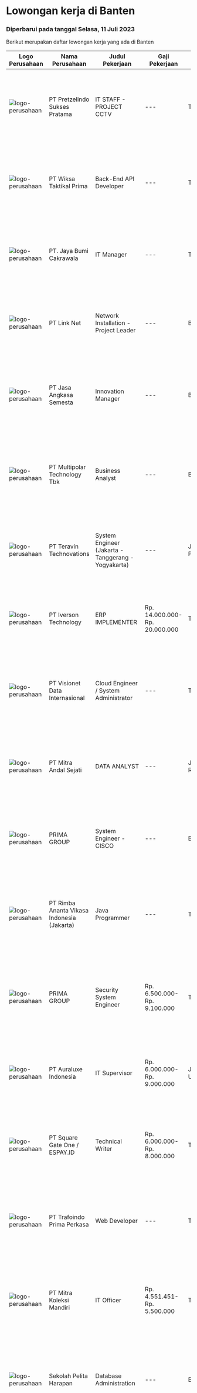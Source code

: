 
  # Lowongan kerja di Banten

  ### Diperbarui pada tanggal Selasa, 11 Juli 2023

  Berikut merupakan daftar lowongan kerja yang ada di Banten

  |Logo Perusahaan | Nama Perusahaan | Judul Pekerjaan | Gaji Pekerjaan | Lokasi | Deskripsi | Tanggal diunggah | Pranala |
  | -------------- | --------------- | --------------- | --------- | --------- | -------------- | ------- | ----------- |
  |![logo-perusahaan](https://image-service-cdn.seek.com.au/547121d364acf7db3f2922c9d6857e3635290bbc/ee4dce1061f3f616224767ad58cb2fc751b8d2dc)|PT Pretzelindo Sukses Pratama|IT STAFF - PROJECT CCTV|---|Tangerang|Minimal D3 Jurusan Telekomunikasi / IT Usia Maks. 30 Tahun Pengalaman kerja Min. 1 Tahun Mempunyai keahlian di bidang konstruksi, Tarik kabel di atas...|Senin, 10 Juli 2023|https://www.jobstreet.co.id/id/job/it-staff-project-cctv-4398894?token=0~b9b7cc8a-41d8-4a9c-9c6e-c9cc412d2efa&sectionRank=1&jobId=jobstreet-id-job-4398894|
|![logo-perusahaan](https://image-service-cdn.seek.com.au/323a3bc20498d2bceb11e9e345be8c4a95de4a16/ee4dce1061f3f616224767ad58cb2fc751b8d2dc)|PT Wiksa Taktikal Prima|Back-End API Developer|---|Tangerang|Must have a good knowledge and experience using Code Igniter and Git Easy to use Javascript and Bootstrap Good knowledge of Database system (MySQL...|Senin, 10 Juli 2023|https://www.jobstreet.co.id/id/job/back-end-api-developer-4398716?token=0~b9b7cc8a-41d8-4a9c-9c6e-c9cc412d2efa&sectionRank=2&jobId=jobstreet-id-job-4398716|
|![logo-perusahaan](https://image-service-cdn.seek.com.au/093a8f265b5fde287741f5d038036a9a0bb2b7b1/ee4dce1061f3f616224767ad58cb2fc751b8d2dc)|PT. Jaya Bumi Cakrawala|IT Manager|---|Tangerang|Kualifikasi : Sarjana Pengalaman dalam perancangan &amp; Pengembangan Infrastruktur IT mengetahui secara umum instalasi &amp; Administrasi Hardware...|Selasa, 11 Juli 2023|https://www.jobstreet.co.id/id/job/it-manager-4399710?token=0~b9b7cc8a-41d8-4a9c-9c6e-c9cc412d2efa&sectionRank=3&jobId=jobstreet-id-job-4399710|
|![logo-perusahaan](https://image-service-cdn.seek.com.au/3e451bb17a3b6d36861fe0b2ae3d31a18d4e9f9b/ee4dce1061f3f616224767ad58cb2fc751b8d2dc)|PT Link Net|Network Installation - Project Leader|---|Banten|Job Description: Helping to define the project scope, goals and deliverables Taking care of the budget, documentation, staffing and making sure...|Selasa, 11 Juli 2023|https://www.jobstreet.co.id/id/job/network-installation-project-leader-4399627?token=0~b9b7cc8a-41d8-4a9c-9c6e-c9cc412d2efa&sectionRank=4&jobId=jobstreet-id-job-4399627|
|![logo-perusahaan](https://image-service-cdn.seek.com.au/9a29efb8ce209ed1b55a2a366871e016a7cbecc5/ee4dce1061f3f616224767ad58cb2fc751b8d2dc)|PT Jasa Angkasa Semesta|Innovation Manager|---|Banten|Responsible: Manage and monitor the project progress. Implement the IT Solutions within the timeline, budget and according to user requirements....|Kamis, 06 Juli 2023|https://www.jobstreet.co.id/id/job/innovation-manager-4395797?token=0~b9b7cc8a-41d8-4a9c-9c6e-c9cc412d2efa&sectionRank=5&jobId=jobstreet-id-job-4395797|
|![logo-perusahaan](https://image-service-cdn.seek.com.au/fac8ec91dcc0012b551a1f20f6d2707a1f7be282/ee4dce1061f3f616224767ad58cb2fc751b8d2dc)|PT Multipolar Technology Tbk|Business Analyst|---|Banten|Scope of work : Assist in performing business requirement analysis and preparing business requirement documentation (BRD) for any application...|Senin, 10 Juli 2023|https://www.jobstreet.co.id/id/job/business-analyst-4399368?token=0~b9b7cc8a-41d8-4a9c-9c6e-c9cc412d2efa&sectionRank=6&jobId=jobstreet-id-job-4399368|
|![logo-perusahaan](https://image-service-cdn.seek.com.au/7f5c1a5170737cbfb72ba21f6ae2e7b8eb200d86/ee4dce1061f3f616224767ad58cb2fc751b8d2dc)|PT Teravin Technovations|System Engineer (Jakarta - Tanggerang - Yogyakarta)|---|Jakarta Pusat|We are looking for a System Engineer for working closely with internal team to deploy IT projects and working side by side with technical leads to...|Selasa, 11 Juli 2023|https://www.jobstreet.co.id/id/job/system-engineer-jakarta-tanggerang-yogyakarta-4399796?token=0~b9b7cc8a-41d8-4a9c-9c6e-c9cc412d2efa&sectionRank=7&jobId=jobstreet-id-job-4399796|
|![logo-perusahaan](https://image-service-cdn.seek.com.au/00b5a263bf20f6efa6e9fed44e5af365fb0c2294/ee4dce1061f3f616224767ad58cb2fc751b8d2dc)|PT Iverson Technology|ERP IMPLEMENTER|Rp. 14.000.000-Rp. 20.000.000|Tangerang|Required Skills: Fluent both written &amp; verbal communicate with clients Good business workflow understanding Good in Logic &amp; Analytical...|Senin, 10 Juli 2023|https://www.jobstreet.co.id/id/job/erp-implementer-4398738?token=0~b9b7cc8a-41d8-4a9c-9c6e-c9cc412d2efa&sectionRank=8&jobId=jobstreet-id-job-4398738|
|![logo-perusahaan](https://image-service-cdn.seek.com.au/84d23b3586ee4efd70ea62878095fcc6b1639e33/ee4dce1061f3f616224767ad58cb2fc751b8d2dc)|PT Visionet Data Internasional|Cloud Engineer / System Administrator|---|Tangerang|A Cloud Solution Egineer is an IT professional who manage a customer’s cloud workload. This workload includes cloud system administration, cloud...|Senin, 10 Juli 2023|https://www.jobstreet.co.id/id/job/cloud-engineer-system-administrator-4398203?token=0~b9b7cc8a-41d8-4a9c-9c6e-c9cc412d2efa&sectionRank=9&jobId=jobstreet-id-job-4398203|
|![logo-perusahaan](https://image-service-cdn.seek.com.au/7468d6835fe08fbb0dc618ba990c0e9de08e106f/ee4dce1061f3f616224767ad58cb2fc751b8d2dc)|PT Mitra Andal Sejati|DATA ANALYST|---|Jakarta Raya|DATA ANALYST Deskripsi Pekerjaan: Melakukan analisa data Membuat kerangka database dan query untuk laporan rutin, harian, mingguan, bulanan...|Sabtu, 08 Juli 2023|https://www.jobstreet.co.id/id/job/data-analyst-4397860?token=0~b9b7cc8a-41d8-4a9c-9c6e-c9cc412d2efa&sectionRank=10&jobId=jobstreet-id-job-4397860|
|![logo-perusahaan](https://image-service-cdn.seek.com.au/e0f7552cee29bad642f1b9e6ae1eba58c09d34fe/ee4dce1061f3f616224767ad58cb2fc751b8d2dc)|PRIMA GROUP|System Engineer - CISCO|---|Banten|Kualifikasi: Usia Maksimal 35 Tahun Pendidikan S1, Teknik Elektro / Teknik Telekomunikasi / Teknik Informatika / Sistem Informasi / Teknik Komputer,...|Kamis, 06 Juli 2023|https://www.jobstreet.co.id/id/job/system-engineer-cisco-4395041?token=0~b9b7cc8a-41d8-4a9c-9c6e-c9cc412d2efa&sectionRank=11&jobId=jobstreet-id-job-4395041|
|![logo-perusahaan](https://image-service-cdn.seek.com.au/464029faeccfea3093c3c471cc16eabdeae833ad/ee4dce1061f3f616224767ad58cb2fc751b8d2dc)|PT Rimba Ananta Vikasa Indonesia (Jakarta)|Java Programmer|---|Tangerang|• Fullstack Developer Java for Middel Level• Experienced in Back End Developer Java min 1-3 years/aboveSkills Requirements :• Proficiency with Spring...|Senin, 10 Juli 2023|https://www.jobstreet.co.id/id/job/java-programmer-4398233?token=0~b9b7cc8a-41d8-4a9c-9c6e-c9cc412d2efa&sectionRank=12&jobId=jobstreet-id-job-4398233|
|![logo-perusahaan](https://image-service-cdn.seek.com.au/e0f7552cee29bad642f1b9e6ae1eba58c09d34fe/ee4dce1061f3f616224767ad58cb2fc751b8d2dc)|PRIMA GROUP|Security System Engineer|Rp. 6.500.000-Rp. 9.100.000|Tangerang|Kualifikasi: Pendidikan S1 Teknik Informatika/Sistem Informasi, IPK Minimal 2.80 Memiliki pengalaman di bidang Security / Network Engineer, Minimal 1...|Kamis, 06 Juli 2023|https://www.jobstreet.co.id/id/job/security-system-engineer-4394904?token=0~b9b7cc8a-41d8-4a9c-9c6e-c9cc412d2efa&sectionRank=13&jobId=jobstreet-id-job-4394904|
|![logo-perusahaan](https://i.ibb.co/sqvTCh9/112815900-stock-vector-no-image-available-icon-flat-vector.webp)|PT Auraluxe Indonesia|IT Supervisor|Rp. 6.000.000-Rp. 9.000.000|Jakarta Utara|Kualifikasi: ​Pendidikan minimal S1 Jurusan Teknik (Teknik Informatika /Sistem Informasi). Berpengalaman dalam menangani sistem IT internal, khususnya...|Selasa, 04 Juli 2023|https://www.jobstreet.co.id/id/job/it-supervisor-4393008?token=0~b9b7cc8a-41d8-4a9c-9c6e-c9cc412d2efa&sectionRank=14&jobId=jobstreet-id-job-4393008|
|![logo-perusahaan](https://image-service-cdn.seek.com.au/5332e38568ccbab10f5c74cd9944b1b28ef51bb7/ee4dce1061f3f616224767ad58cb2fc751b8d2dc)|PT Square Gate One / ESPAY.ID|Technical Writer|Rp. 6.000.000-Rp. 8.000.000|Tangerang|Job Description Create tutorials to help end-users use a variety of applications Maintain documentation Take charge in cross functional teams to...|Jumat, 07 Juli 2023|https://www.jobstreet.co.id/id/job/technical-writer-4396662?token=0~b9b7cc8a-41d8-4a9c-9c6e-c9cc412d2efa&sectionRank=15&jobId=jobstreet-id-job-4396662|
|![logo-perusahaan](https://image-service-cdn.seek.com.au/01135594a2913c9a11a69d818ac3ad7e441c78cb/ee4dce1061f3f616224767ad58cb2fc751b8d2dc)|PT Trafoindo Prima Perkasa|Web Developer|---|Tangerang|Responsibilities: Design &amp; implementation of new or modified software programs Drawing up the functional specification and flowchart as a coding...|Jumat, 07 Juli 2023|https://www.jobstreet.co.id/id/job/web-developer-4397504?token=0~b9b7cc8a-41d8-4a9c-9c6e-c9cc412d2efa&sectionRank=16&jobId=jobstreet-id-job-4397504|
|![logo-perusahaan](https://image-service-cdn.seek.com.au/72aeb3c6b70b843d47d01800ea07aea589e7454d/ee4dce1061f3f616224767ad58cb2fc751b8d2dc)|PT Mitra Koleksi Mandiri|IT Officer|Rp. 4.551.451-Rp. 5.500.000|Tangerang|Requirements : Bachelor degree's in Informatics engineering Experienced as an IT Operation Staff, especially Hardware and Network Maintenance Able to...|Rabu, 05 Juli 2023|https://www.jobstreet.co.id/id/job/it-officer-4393406?token=0~b9b7cc8a-41d8-4a9c-9c6e-c9cc412d2efa&sectionRank=17&jobId=jobstreet-id-job-4393406|
|![logo-perusahaan](https://image-service-cdn.seek.com.au/c051dfd4eb73d9f0ce7ab071474f5cbc59ed57c2/ee4dce1061f3f616224767ad58cb2fc751b8d2dc)|Sekolah Pelita Harapan|Database Administration|---|Banten|Job Descriptions: Manages and maintains SPH's databases, ensuring data integrity, security, and availability. Designs and implements database...|Kamis, 06 Juli 2023|https://www.jobstreet.co.id/id/job/database-administration-4396243?token=0~b9b7cc8a-41d8-4a9c-9c6e-c9cc412d2efa&sectionRank=18&jobId=jobstreet-id-job-4396243|
|![logo-perusahaan](https://image-service-cdn.seek.com.au/0b0211cd04dfde6741552748d1d29459a06346af/ee4dce1061f3f616224767ad58cb2fc751b8d2dc)|PT Seluruh Indonesia Online|IT DEVELOPMENT MANAGER (MEDAN)|Rp. 15.000.000-Rp. 25.000.000|Aceh|Memiliki pengalaman leadership sebagai Manager sebelumnya.Back End Engineer1. Memiliki pengalaman dalam membangun RESTful APIs2. Menguasai bahasa...|Selasa, 04 Juli 2023|https://www.jobstreet.co.id/id/job/it-development-manager-medan-4392340?token=0~b9b7cc8a-41d8-4a9c-9c6e-c9cc412d2efa&sectionRank=19&jobId=jobstreet-id-job-4392340|
|![logo-perusahaan](https://i.ibb.co/sqvTCh9/112815900-stock-vector-no-image-available-icon-flat-vector.webp)|Todachi|Programmer & Teknisi IT|Rp. 4.500.000-Rp. 6.300.000|Tangerang|Kami membutuhkan seseorang yang berpengalaman di bidang programming seperti : Develop program khusus untuk perusahaan Mampu mengelola sistem database...|Rabu, 05 Juli 2023|https://www.jobstreet.co.id/id/job/programmer-teknisi-it-4393638?token=0~b9b7cc8a-41d8-4a9c-9c6e-c9cc412d2efa&sectionRank=20&jobId=jobstreet-id-job-4393638|
|![logo-perusahaan](https://image-service-cdn.seek.com.au/84d23b3586ee4efd70ea62878095fcc6b1639e33/ee4dce1061f3f616224767ad58cb2fc751b8d2dc)|PT Visionet Data Internasional|IT Project Manager (Cyber Security)|---|Tangerang|Deskripsi pekerjaan: Menjadi PIC dalam IT project Menjalankan planning, risk management, monitoring dan supervising, progress updating, presentasi ke...|Rabu, 05 Juli 2023|https://www.jobstreet.co.id/id/job/it-project-manager-cyber-security-4394026?token=0~b9b7cc8a-41d8-4a9c-9c6e-c9cc412d2efa&sectionRank=21&jobId=jobstreet-id-job-4394026|
|![logo-perusahaan](https://image-service-cdn.seek.com.au/c92d0eceaabfe5b0c86a286a5124d6759ef3c099/ee4dce1061f3f616224767ad58cb2fc751b8d2dc)|CINEPOLIS INDONESIA|IT Projectionist / Sound & Projection Officer|Rp. 4.500.000-Rp. 5.000.000|Jakarta Raya|Responsible for maintenance, setup, installing, testing, and troubleshooting, audio, video &amp; automation equipment at cinema locations. Responsible...|Selasa, 04 Juli 2023|https://www.jobstreet.co.id/id/job/it-projectionist-sound-projection-officer-4392976?token=0~b9b7cc8a-41d8-4a9c-9c6e-c9cc412d2efa&sectionRank=22&jobId=jobstreet-id-job-4392976|
|![logo-perusahaan](https://image-service-cdn.seek.com.au/4516df472223fe91ad241b20c023762f74562555/ee4dce1061f3f616224767ad58cb2fc751b8d2dc)|VIVERE GROUP|Full Stack Developer (GOLANG)|---|Tangerang|Job Responsible:- Contribute in all phases of the development life cycle (concepts, design, test, release) - Understand customer needs and...|Jumat, 07 Juli 2023|https://www.jobstreet.co.id/id/job/full-stack-developer-golang-4396878?token=0~b9b7cc8a-41d8-4a9c-9c6e-c9cc412d2efa&sectionRank=23&jobId=jobstreet-id-job-4396878|
|![logo-perusahaan](https://image-service-cdn.seek.com.au/48d1e9b241563dfbd07e2f516ec62ae7d81f88a4/ee4dce1061f3f616224767ad58cb2fc751b8d2dc)|PT INDONESIA LOGAM PRATAMA|QA Tester|---|Tangerang|Responsibilities : Create test plans Perform manual testing on application Create document test cases Identify any potential problems that users might...|Kamis, 06 Juli 2023|https://www.jobstreet.co.id/id/job/qa-tester-4395699?token=0~b9b7cc8a-41d8-4a9c-9c6e-c9cc412d2efa&sectionRank=24&jobId=jobstreet-id-job-4395699|
|![logo-perusahaan](https://image-service-cdn.seek.com.au/e703daed09c77d39185c84397477784cff082027/ee4dce1061f3f616224767ad58cb2fc751b8d2dc)|PT Aroma Prima Livindo|DATA ANALIS|Rp. 6.500.000-Rp. 8.500.000|Tangerang|Jobdesk : Mengumpulkan, mengelola, menganalisa data yang sudah jadi atau data yang masih mentah dari berbagai sumber data. Mempelajari suatu persoalan...|Rabu, 05 Juli 2023|https://www.jobstreet.co.id/id/job/data-analis-4393990?token=0~b9b7cc8a-41d8-4a9c-9c6e-c9cc412d2efa&sectionRank=25&jobId=jobstreet-id-job-4393990|
|![logo-perusahaan](https://image-service-cdn.seek.com.au/c051dfd4eb73d9f0ce7ab071474f5cbc59ed57c2/ee4dce1061f3f616224767ad58cb2fc751b8d2dc)|Sekolah Pelita Harapan|Senior Software Engineer|---|Banten|Job Descriptions Recommends, develops, and maintains high-quality software solutions that align with user needs and business goals throughout Sekolah...|Kamis, 06 Juli 2023|https://www.jobstreet.co.id/id/job/senior-software-engineer-4396240?token=0~b9b7cc8a-41d8-4a9c-9c6e-c9cc412d2efa&sectionRank=26&jobId=jobstreet-id-job-4396240|
|![logo-perusahaan](https://image-service-cdn.seek.com.au/55aded1287383eeeb6207d2664b4836add413aaf/ee4dce1061f3f616224767ad58cb2fc751b8d2dc)|PT Artajasa Pembayaran Elektronis|IT System Architect|---|Banten|Deskripsi Pekerjaan : Analisa sistem untuk transaksional, sistem back office dan frontend Melaksanakan, menganalisa dan mengawasi research &amp;...|Selasa, 04 Juli 2023|https://www.jobstreet.co.id/id/job/it-system-architect-4392242?token=0~b9b7cc8a-41d8-4a9c-9c6e-c9cc412d2efa&sectionRank=27&jobId=jobstreet-id-job-4392242|
|![logo-perusahaan](https://image-service-cdn.seek.com.au/3bc4b9507c2a854975161feec34037cfd37796f1/ee4dce1061f3f616224767ad58cb2fc751b8d2dc)|PT Petra Sejahtera Abadi|IT Programmer|---|Tangerang|Menganalisa, merancang, implementasi dan maintain kebutuhan sistem informasi perusahaan. Melaksanakan instalasi dan perbaikan sistem/software sesuai...|Senin, 03 Juli 2023|https://www.jobstreet.co.id/id/job/it-programmer-4390912?token=0~b9b7cc8a-41d8-4a9c-9c6e-c9cc412d2efa&sectionRank=28&jobId=jobstreet-id-job-4390912|
|![logo-perusahaan](https://image-service-cdn.seek.com.au/d3c09a4e814c3782a945d151d295d63c20cd5376/ee4dce1061f3f616224767ad58cb2fc751b8d2dc)|IKEA Indonesia|IT Technical Specialist|---|Tangerang|Move on. Around the world. Or stick to what you love. There’s no right or wrong at IKEA. You choose where you want to take your career and we help...|Senin, 03 Juli 2023|https://www.jobstreet.co.id/id/job/it-technical-specialist-4390303?token=0~b9b7cc8a-41d8-4a9c-9c6e-c9cc412d2efa&sectionRank=29&jobId=jobstreet-id-job-4390303|
|![logo-perusahaan](https://image-service-cdn.seek.com.au/55aded1287383eeeb6207d2664b4836add413aaf/ee4dce1061f3f616224767ad58cb2fc751b8d2dc)|PT Artajasa Pembayaran Elektronis|System Analyst (SAN)|---|Tangerang|Analisa sistem untuk transaksional, sistem back office dan frontend Melaksanakan, menganalisa dan mengawasi research &amp; development Analisa...|Selasa, 04 Juli 2023|https://www.jobstreet.co.id/id/job/system-analyst-san-4392204?token=0~b9b7cc8a-41d8-4a9c-9c6e-c9cc412d2efa&sectionRank=30&jobId=jobstreet-id-job-4392204|


  [Kembali ke daftar lowongan kerja 🔙](../README.md#daftar-lowongan-kerja)
  
